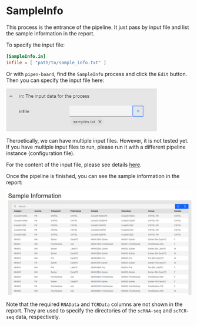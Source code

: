 # SampleInfo

This process is the entrance of the pipeline. It just pass by input file and list the sample information in the report.

To specify the input file:

```toml
[SampleInfo.in]
infile = [ "path/to/sample_info.txt" ]
```

Or with `pipen-board`, find the `SampleInfo` process and click the `Edit` button. Then you can specify the input file here:

![infile](images/SampleInfo-infile.png)

Theroetically, we can have multiple input files. However, it is not tested yet. If you have multiple input files to run, please run it with a different pipeline instance (configuration file).

For the content of the input file, please see details [here](../preparing-input.md#metadata).

Once the pipeline is finished, you can see the sample information in the report:

![report](images/SampleInfo-report.png)

Note that the required `RNAData` and `TCRData` columns are not shown in the report. They are used to specify the directories of the `scRNA-seq` and `scTCR-seq` data, respectively.
